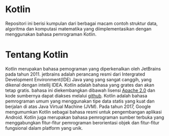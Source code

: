 # Kotlin

Repositori ini berisi kumpulan dari berbagai macam contoh struktur data, algoritma dan komputasi matematika yang diimplementasikan dengan menggunakan bahasa pemrograman Kotlin.

# Tentang Kotlin

Kotlin merupakan bahasa pemograman yang diperkenalkan oleh JetBrains pada tahun 2011. jetbrains adalah perancang resmi dari Intergrated Development Environment(IDE) Java yang yang sangat canggih, yang dikenal dengan intellij IDEA. Kotlin adalah bahasa yang grates dan akan tetap gratis. bahasa ini diekembangkan dibawah lisensi [Apache 2.0](https://www.apache.org/licenses/LICENSE-2.0) dan kode sumbernya dapat diakses melalui [github](https://github.com/JetBrains/kotlin). Kotlin adalah bahasa pemrograman umum yang menggunakan tipe data statis yang kuat dan berjalan di atas Java Virtual Machine (JVM). Pada tahun 2017, Google mengumumkan Kotlin sebagai bahasa resmi untuk pengembangan aplikasi Android. Kotlin juga merupakan bahasa pemrograman sumber terbuka yang menggabungkan fitur-fitur pemrograman berorientasi objek dan fitur-fitur fungsional dalam platform yang unik.
